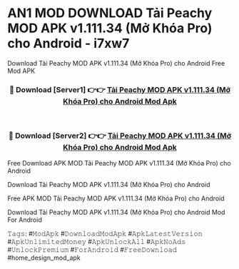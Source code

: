 # AN1 MOD DOWNLOAD Tải Peachy MOD APK v1.111.34 (Mở Khóa Pro) cho Android - i7xw7
Download Tải Peachy MOD APK v1.111.34 (Mở Khóa Pro) cho Android Free Mod APK

<div align="center">
<h3>🔴 Download [Server1] 👉👉 <a href="https://apk-comot.site?title=Tải_Peachy_MOD_APK_v1.111.34_(Mở_Khóa_Pro)_cho_Android">Tải Peachy MOD APK v1.111.34 (Mở Khóa Pro) cho Android Mod Apk</a></h3><br>

<h3>🔴 Download [Server2] 👉👉 <a href="https://apk-comot.site?title=Tải_Peachy_MOD_APK_v1.111.34_(Mở_Khóa_Pro)_cho_Android">Tải Peachy MOD APK v1.111.34 (Mở Khóa Pro) cho Android Mod Apk</a></h3>
</div>


Free Download APK MOD Tải Peachy MOD APK v1.111.34 (Mở Khóa Pro) cho Android

Download Tải Peachy MOD APK v1.111.34 (Mở Khóa Pro) cho Android 

Free APK MOD Tải Peachy MOD APK v1.111.34 (Mở Khóa Pro) cho Android 

Download Tải Peachy MOD APK v1.111.34 (Mở Khóa Pro) cho Android Mod For Android

𝚃𝚊𝚐𝚜: #𝙼𝚘𝚍𝙰𝚙𝚔 #𝙳𝚘𝚠𝚗𝚕𝚘𝚊𝚍𝙼𝚘𝚍𝙰𝚙𝚔 #𝙰𝚙𝚔𝙻𝚊𝚝𝚎𝚜𝚝𝚅𝚎𝚛𝚜𝚒𝚘𝚗 #𝙰𝚙𝚔𝚄𝚗𝚕𝚒𝚖𝚒𝚝𝚎𝚍𝙼𝚘𝚗𝚎𝚢 #𝙰𝚙𝚔𝚄𝚗𝚕𝚘𝚌𝚔𝙰𝚕𝚕 #𝙰𝚙𝚔𝙽𝚘𝙰𝚍𝚜 #𝚄𝚗𝚕𝚘𝚌𝚔𝙿𝚛𝚎𝚖𝚒𝚞𝚖 #𝙵𝚘𝚛𝙰𝚗𝚍𝚛𝚘𝚒𝚍 #𝙵𝚛𝚎𝚎𝙳𝚘𝚠𝚗𝚕𝚘𝚊𝚍 #home_design_mod_apk